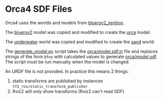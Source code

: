 # Orca4 SDF Files

Orca4 uses the worlds and models from [bluerov2_ignition](https://github.com/clydemcqueen/bluerov2_ignition).

The [bluerov2](https://github.com/clydemcqueen/bluerov2_ignition/tree/main/models/bluerov2) model
was copied and modified to create the [orca](models/orca) model.

The [underwater](https://github.com/clydemcqueen/bluerov2_ignition/tree/main/worlds/underwater) world
was copied and modified to create the [sand](models/orca) world.

The [generate_model.py](scripts/generate_model.py) script takes the [orca/model.sdf.in](models/orca/model.sdf.in)
file and replaces strings of the form `@foo` with calculated values to generate
[orca/model.sdf](models/orca/model.sdf).
The script must be run manually when the model is changed.

An URDF file is not provided. In practice this means 2 things:
1. static transforms are published by instances `tf2_ros/static_transform_publisher`
2. Rviz2 will only show transforms (Rviz2 can't read SDF)